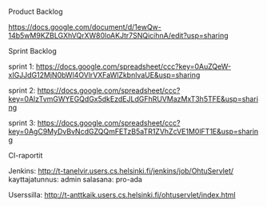 Product Backlog

https://docs.google.com/document/d/1ewQw-14b5wM9KZBLGXhVQrXW80loAKJtr7SNQicihnA/edit?usp=sharing

Sprint Backlog

sprint 1:
https://docs.google.com/spreadsheet/ccc?key=0AuZQeW-xIGJJdG12MjN0bWl4OVlrVXFaWlZkbnlvaUE&usp=sharing

sprint 2:
https://docs.google.com/spreadsheet/ccc?key=0AlzTvmGWYEGQdGx5dkEzdEJLdGFhRUVMazMxT3h5TFE&usp=sharing

sprint 3:
https://docs.google.com/spreadsheet/ccc?key=0AgC9MyDvBvNcdGZQQmFETzB5aTR1ZVhZcVE1M0lFT1E&usp=sharing

CI-raportit

Jenkins:
http://t-tanelvir.users.cs.helsinki.fi/jenkins/job/OhtuServlet/ kayttajatunnus: admin salasana: pro-ada


Userssilla:
http://t-anttkaik.users.cs.helsinki.fi/ohtuservlet/index.html
